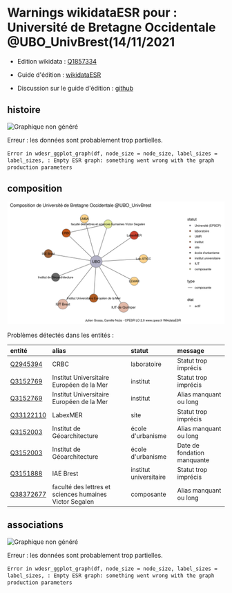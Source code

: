Warnings wikidataESR pour : Université de Bretagne Occidentale @UBO_UnivBrest(14/11/2021
================

- Edition wikidata : [Q1857334](https://www.wikidata.org/wiki/Q1857334)
- Guide d'édition : [wikidataESR](https://github.com/cpesr/wikidataESR/)

- Discussion sur le guide d'édition : [github](https://github.com/cpesr/wikidataESR/issues)



## histoire 

![Graphique non généré](Q1857334-histoire.png) 

 


Erreur : les données sont probablement trop partielles.
```
Error in wdesr_ggplot_graph(df, node_size = node_size, label_sizes = label_sizes, : Empty ESR graph: something went wrong with the graph production parameters

``` 



## composition 

![Graphique non généré](Q1857334-composition.png) 

Problèmes détectés dans les entités :

|entité                                               |alias                                                   |statut                 |message                     |
|:----------------------------------------------------|:-------------------------------------------------------|:----------------------|:---------------------------|
|[Q2945394](https://www.wikidata.org/wiki/Q2945394)   |CRBC                                                    |laboratoire            |Statut trop imprécis        |
|[Q3152769](https://www.wikidata.org/wiki/Q3152769)   |Institut Universitaire Européen de la Mer               |institut               |Statut trop imprécis        |
|[Q3152769](https://www.wikidata.org/wiki/Q3152769)   |Institut Universitaire Européen de la Mer               |institut               |Alias manquant ou long      |
|[Q33122110](https://www.wikidata.org/wiki/Q33122110) |LabexMER                                                |site                   |Statut trop imprécis        |
|[Q3152003](https://www.wikidata.org/wiki/Q3152003)   |Institut de Géoarchitecture                             |école d'urbanisme      |Alias manquant ou long      |
|[Q3152003](https://www.wikidata.org/wiki/Q3152003)   |Institut de Géoarchitecture                             |école d'urbanisme      |Date de fondation manquante |
|[Q3151888](https://www.wikidata.org/wiki/Q3151888)   |IAE Brest                                               |institut universitaire |Statut trop imprécis        |
|[Q38372677](https://www.wikidata.org/wiki/Q38372677) |faculté des lettres et sciences humaines Victor Segalen |composante             |Alias manquant ou long      |

 



## associations 

![Graphique non généré](Q1857334-associations.png) 

 


Erreur : les données sont probablement trop partielles.
```
Error in wdesr_ggplot_graph(df, node_size = node_size, label_sizes = label_sizes, : Empty ESR graph: something went wrong with the graph production parameters

``` 


